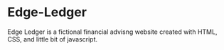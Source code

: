 # Edge-Ledger
Edge Ledger is a fictional financial advisng website created with HTML, CSS, and little bit of javascript.